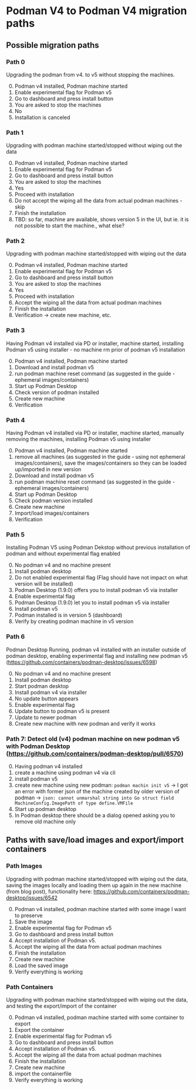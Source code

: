 # Podman V4 to Podman V4 migration paths

## Possible migration paths

### Path 0

Upgrading the podman from v4. to v5 without stopping the machines.

0. Podman v4 installed, Podman machine started
1. Enable experimental flag for Podman v5
2. Go to dashboard and press install button
3. You are asked to stop the machines
4. No
5. Installation is canceled

### Path 1

Upgrading with podman machine started/stopped without wiping out the data

0. Podman v4 installed, Podman machine started
1. Enable experimental flag for Podman v5
2. Go to dashboard and press install button
3. You are asked to stop the machines
4. Yes
5. Proceed with installation
6. Do not accept the wiping all the data from actual podman machines - skip
7. Finish the installation
8. TBD: so far, machine are available, shows version 5 in the UI, but ie. it is not possible to start the machine., what else?

### Path 2

Upgrading with podman machine started/stopped with wiping out the data

0. Podman v4 installed, Podman machine started
1. Enable experimental flag for Podman v5
2. Go to dashboard and press install button
3. You are asked to stop the machines
4. Yes
5. Proceed with installation
6. Accept the wiping all the data from actual podman machines
7. Finish the installation
8. Verification -> create new machine, etc.

### Path 3

Having Podman v4 installed via PD or installer, machine started, installing Podman v5 using installer - no machine rm prior of podman v5 installation

0. Podman v4 installed, Podman machine started
1. Download and install podman v5
2. run podman machine reset command (as suggested in the guide - ephemeral images/containers)
3. Start up Podman Desktop
4. Check version of podman installed
5. Create new machine
6. Verification

### Path 4

Having Podman v4 installed via PD or installer, machine started, manually removing the machines, installing Podman v5 using installer

0. Podman v4 installed, Podman machine started
1. remove all machines (as suggested in the guide - using not ephemeral images/containers), save the images/containers so they can be loaded up/imported in new version
2. Download and install podman v5
3. run podman machine reset command (as suggested in the guide - ephemeral images/containers)
4. Start up Podman Desktop
5. Check podman version installed
7. Create new machine
8. Import/load images/containers
10. Verification

### Path 5

Installing Podman V5 using Podman Dekstop without previous installation of podman and without experimental flag enabled

0. No podman v4 and no machine present
1. Install podman desktop
2. Do not enabled experimental flag (Flag should have not impact on what version will be installed)
3. Podman Desktop (1.9.0) offers you to install podman v5 via installer
4. Enable experimental flag
5. Podman Desktop (1.9.0) let you to install podman v5 via installer
6. Install podman v5
7. Podman installed is in version 5 (dashboard)
8. Verify by creating podman machine in v5 version

### Path 6 

Podman Desktop Running, podman v4 installed with an installer outside of podman desktop, enabling experimental flag and installing new podman v5 (https://github.com/containers/podman-desktop/issues/6598)

0. No podman v4 and no machine present
1. Install podman desktop
2. Start podman desktop
3. Install podman v4 via installer
4. No update button appears
5. Enable experimental flag
6. Update button to podman v5 is present
7. Update to newer podman
8. Create new machine with new podman and verify it works

### Path 7: Detect old (v4) podman machine on new podman v5 with Podman Desktop (https://github.com/containers/podman-desktop/pull/6570)

0. Having podman v4 installed
1. create a machine using podman v4 via cli
2. install podman v5
3. create new machine using new podman: `podman machin init v5` -> I got an error with former json of the machine created by older version of podman -> `json: cannot unmarshal string into Go struct field MachineConfig.ImagePath of type define.VMFile`
4. Start up podman desktop
5. In Podman desktop there should be a dialog opened asking you to remove old machine only


## Paths with save/load images and export/import containers

### Path Images

Upgrading with podman machine started/stopped with wiping out the data, saving the images locally and loading them up again in the new machine (from blog post), functionality here: https://github.com/containers/podman-desktop/issues/6542

0. Podman v4 installed, podman machine started with some image I want to preserve
1. Save the image
2. Enable experimental flag for Podman v5
3. Go to dashboard and press install button
4. Accept installation of Podman v5.
5. Accept the wiping all the data from actual podman machines
6. Finish the installation
7. Create new machine
8. Load the saved image
9. Verify everything is working

### Path Containers

Upgrading with podman machine started/stopped with wiping out the data, and testing the export/import of the container

0. Podman v4 installed, podman machine started with some container to export
1. Export the container
2. Enable experimental flag for Podman v5
3. Go to dashboard and press install button
4. Accept installation of Podman v5.
5. Accept the wiping all the data from actual podman machines
6. Finish the installation
7. Create new machine
8. import the containerfile
9. Verify everything is working